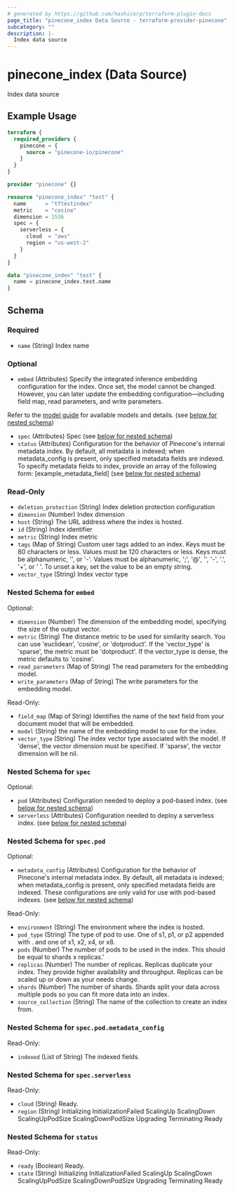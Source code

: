 ```yaml
---
# generated by https://github.com/hashicorp/terraform-plugin-docs
page_title: "pinecone_index Data Source - terraform-provider-pinecone"
subcategory: ""
description: |-
  Index data source
---
```


# pinecone_index (Data Source)

Index data source

## Example Usage

```terraform
terraform {
  required_providers {
    pinecone = {
      source = "pinecone-io/pinecone"
    }
  }
}

provider "pinecone" {}

resource "pinecone_index" "test" {
  name      = "tftestindex"
  metric    = "cosine"
  dimension = 1536
  spec = {
    serverless = {
      cloud  = "aws"
      region = "us-west-2"
    }
  }
}

data "pinecone_index" "test" {
  name = pinecone_index.test.name
}
```

<!-- schema generated by tfplugindocs -->
## Schema

### Required

- `name` (String) Index name

### Optional

- `embed` (Attributes) Specify the integrated inference embedding configuration for the index. Once set, the model cannot be changed. However, you can later update the embedding configuration—including field map, read parameters, and write parameters.

Refer to the [model guide](https://docs.pinecone.io/guides/inference/understanding-inference#embedding-models) for available models and details. (see [below for nested schema](#nestedatt--embed))
- `spec` (Attributes) Spec (see [below for nested schema](#nestedatt--spec))
- `status` (Attributes) Configuration for the behavior of Pinecone's internal metadata index. By default, all metadata is indexed; when metadata_config is present, only specified metadata fields are indexed. To specify metadata fields to index, provide an array of the following form: [example_metadata_field] (see [below for nested schema](#nestedatt--status))

### Read-Only

- `deletion_protection` (String) Index deletion protection configuration
- `dimension` (Number) Index dimension
- `host` (String) The URL address where the index is hosted.
- `id` (String) Index identifier
- `metric` (String) Index metric
- `tags` (Map of String) Custom user tags added to an index. Keys must be 80 characters or less. Values must be 120 characters or less. Keys must be alphanumeric, '', or '-'. Values must be alphanumeric, ';', '@', '', '-', '.', '+', or ' '. To unset a key, set the value to be an empty string.
- `vector_type` (String) Index vector type

<a id="nestedatt--embed"></a>
### Nested Schema for `embed`

Optional:

- `dimension` (Number) The dimension of the embedding model, specifying the size of the output vector.
- `metric` (String) The distance metric to be used for similarity search. You can use 'euclidean', 'cosine', or 'dotproduct'. If the 'vector_type' is 'sparse', the metric must be 'dotproduct'. If the vector_type is dense, the metric defaults to 'cosine'.
- `read_parameters` (Map of String) The read parameters for the embedding model.
- `write_parameters` (Map of String) The write parameters for the embedding model.

Read-Only:

- `field_map` (Map of String) Identifies the name of the text field from your document model that will be embedded.
- `model` (String) the name of the embedding model to use for the index.
- `vector_type` (String) The index vector type associated with the model. If 'dense', the vector dimension must be specified. If 'sparse', the vector dimension will be nil.


<a id="nestedatt--spec"></a>
### Nested Schema for `spec`

Optional:

- `pod` (Attributes) Configuration needed to deploy a pod-based index. (see [below for nested schema](#nestedatt--spec--pod))
- `serverless` (Attributes) Configuration needed to deploy a serverless index. (see [below for nested schema](#nestedatt--spec--serverless))

<a id="nestedatt--spec--pod"></a>
### Nested Schema for `spec.pod`

Optional:

- `metadata_config` (Attributes) Configuration for the behavior of Pinecone's internal metadata index. By default, all metadata is indexed; when metadata_config is present, only specified metadata fields are indexed. These configurations are only valid for use with pod-based indexes. (see [below for nested schema](#nestedatt--spec--pod--metadata_config))

Read-Only:

- `environment` (String) The environment where the index is hosted.
- `pod_type` (String) The type of pod to use. One of s1, p1, or p2 appended with . and one of x1, x2, x4, or x8.
- `pods` (Number) The number of pods to be used in the index. This should be equal to shards x replicas.'
- `replicas` (Number) The number of replicas. Replicas duplicate your index. They provide higher availability and throughput. Replicas can be scaled up or down as your needs change.
- `shards` (Number) The number of shards. Shards split your data across multiple pods so you can fit more data into an index.
- `source_collection` (String) The name of the collection to create an index from.

<a id="nestedatt--spec--pod--metadata_config"></a>
### Nested Schema for `spec.pod.metadata_config`

Read-Only:

- `indexed` (List of String) The indexed fields.



<a id="nestedatt--spec--serverless"></a>
### Nested Schema for `spec.serverless`

Read-Only:

- `cloud` (String) Ready.
- `region` (String) Initializing InitializationFailed ScalingUp ScalingDown ScalingUpPodSize ScalingDownPodSize Upgrading Terminating Ready



<a id="nestedatt--status"></a>
### Nested Schema for `status`

Read-Only:

- `ready` (Boolean) Ready.
- `state` (String) Initializing InitializationFailed ScalingUp ScalingDown ScalingUpPodSize ScalingDownPodSize Upgrading Terminating Ready

